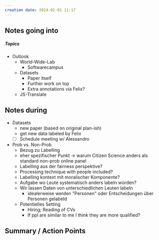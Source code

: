 ```yaml
---
creation date: 2024-02-01 11:17
---
```



## Notes going into

##### Topics
- Outlook
	- World-Wide-Lab
		- Softwarecampus
	- Datasets
		- Paper itself
		- Further work on top
		- Extra annotations via Felix?
	- JS-Translate



## Notes during
- Datasets
	- new paper (based on original plan-ish)
	- get new data labeled by Felix
	- [ ] Schedule meeting w/ Alessandro
- Prob vs. Non-Prob
	- Bezug zu Labelling
	- eher spezifischer Punkt -> warum Citizen Science anders als standard non-prob online panel
	- Labelling aus der fairness perspektive?
	- Processing technique with people included?
	- Labelling kontext mit moralischer Komponente?
	- Aufgabe wo Leute systematisch anders labeln würden?
	- Wir lassen Daten von unterschiedlichen Leuten labeln
		- idealerweise werden "Personen" oder Entscheidungen über Personen gelabeld
	- Potentielles Setting
		- Hiring; Reading of CVs
		- If ppl are similar to me I think they are more qualified?

## Summary / Action Points
	